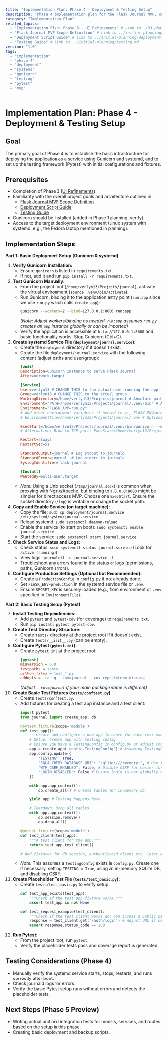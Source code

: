 ```yaml
---
title: "Implementation Plan: Phase 4 - Deployment & Testing Setup"
description: "Phase 4 implementation plan for the Flask Journal MVP, covering basic deployment setup using Gunicorn and systemd, and initial testing setup with Pytest."
category: "Implementation Plan"
related_topics:
  - "Implementation Plan: Phase 3 - UI Refinements" # Link to ./03-phase-three-ui-refinements.md
  - "Flask Journal MVP Scope Definition" # Link to ../initial-planning/mvp-high-level-implementation-guide.md
  - "Deployment Script Guide" # Link to ../initial-planning/deployment-script-guide.md
  - "Testing Guide" # Link to ../initial-planning/testing.md
version: "1.0"
tags:
  - "implementation"
  - "phase 4"
  - "deployment"
  - "systemd"
  - "gunicorn"
  - "testing"
  - "pytest"
  - "mvp"
---
```


# Implementation Plan: Phase 4 - Deployment & Testing Setup

## Goal

The primary goal of Phase 4 is to establish the basic infrastructure for deploying the application as a service using Gunicorn and systemd, and to set up the testing framework (Pytest) with initial configurations and fixtures.

## Prerequisites

*   Completion of Phase 3 ([UI Refinements](./03-phase-three-ui-refinements.md)).
*   Familiarity with the overall project goals and architecture outlined in:
    *   [Flask Journal MVP Scope Definition](../initial-planning/mvp-high-level-implementation-guide.md)
    *   [Deployment Script Guide](../initial-planning/deployment-script-guide.md)
    *   [Testing Guide](../initial-planning/testing.md)
*   Gunicorn should be installed (added in Phase 1 planning, verify).
*   Access to the target deployment environment (Linux system with systemd, e.g., the Fedora laptop mentioned in planning).

## Implementation Steps

**Part 1: Basic Deployment Setup (Gunicorn & systemd)**

1.  **Verify Gunicorn Installation:**
    *   Ensure `gunicorn` is listed in `requirements.txt`.
    *   If not, add it and run `pip install -r requirements.txt`.
2.  **Test Gunicorn Manually:**
    *   From the project root (`/home/verlyn13/Projects/journal`), activate the virtual environment (`source .venv/bin/activate`).
    *   Run Gunicorn, binding it to the application entry point (`run:app` since we use `run.py` which calls `create_app`):
        ```bash
        gunicorn --workers=2 --bind=127.0.0.1:8000 run:app
        ```
        *(Note: Adjust workers/binding as needed. `run:app` assumes `run.py` creates an `app` instance globally or can be imported)*
    *   Verify the application is accessible at `http://127.0.0.1:8000` and basic functionality works. Stop Gunicorn (Ctrl+C).
3.  **Create systemd Service File (`deployment/journal.service`):**
    *   Create the `deployment` directory if it doesn't exist.
    *   Create the file `deployment/journal.service` with the following content (adjust paths and user/group):
        ```ini
        [Unit]
        Description=Gunicorn instance to serve Flask Journal
        After=network.target

        [Service]
        User=verlyn13 # CHANGE THIS to the actual user running the app
        Group=verlyn13 # CHANGE THIS to the actual group
        WorkingDirectory=/home/verlyn13/Projects/journal # Absolute path to project root
        Environment="PATH=/home/verlyn13/Projects/journal/.venv/bin" # Add venv bin to PATH
        Environment="FLASK_APP=run.py"
        # Add other environment variables if needed (e.g., FLASK_ENV=production, SECRET_KEY from file/env)
        # EnvironmentFile=/home/verlyn13/Projects/journal/.env # Optional: Load from .env

        ExecStart=/home/verlyn13/Projects/journal/.venv/bin/gunicorn --workers 3 --bind unix:/tmp/journal.sock -m 007 run:app
        # Alternative: Bind to TCP port: ExecStart=/home/verlyn13/Projects/journal/.venv/bin/gunicorn --workers 3 --bind 0.0.0.0:8000 run:app

        Restart=always
        RestartSec=5s

        StandardOutput=journal # Log stdout to journald
        StandardError=journal  # Log stderr to journald
        SyslogIdentifier=flask-journal

        [Install]
        WantedBy=multi-user.target
        ```
    *   *Note:* Using a Unix socket (`/tmp/journal.sock`) is common when proxying with Nginx/Apache, but binding to `0.0.0.0:8000` might be simpler for direct access MVP. Choose one `ExecStart`. Ensure the socket directory (`/tmp`) is writable or change the socket path.
4.  **Copy and Enable Service (on target machine):**
    *   Copy the file: `sudo cp deployment/journal.service /etc/systemd/system/journal.service`
    *   Reload systemd: `sudo systemctl daemon-reload`
    *   Enable the service (to start on boot): `sudo systemctl enable journal.service`
    *   Start the service: `sudo systemctl start journal.service`
5.  **Check Service Status and Logs:**
    *   Check status: `sudo systemctl status journal.service` (Look for `active (running)`)
    *   View logs: `journalctl -u journal.service -f`
    *   Troubleshoot any errors found in the status or logs (permissions, paths, Gunicorn errors).
6.  **Configure Production Settings (Optional but Recommended):**
    *   Create a `ProductionConfig` in `config.py` if not already done.
    *   Set `FLASK_ENV=production` in the systemd service file or `.env`.
    *   Ensure `SECRET_KEY` is securely loaded (e.g., from environment or `.env` specified in `EnvironmentFile`).

**Part 2: Basic Testing Setup (Pytest)**

7.  **Install Testing Dependencies:**
    *   Add `pytest` and `pytest-cov` (for coverage) to `requirements.txt`.
    *   Run `pip install pytest pytest-cov`.
8.  **Create Test Directory Structure:**
    *   Create `tests/` directory at the project root if it doesn't exist.
    *   Create `tests/__init__.py` (can be empty).
9.  **Configure Pytest (`pytest.ini`):**
    *   Create `pytest.ini` at the project root:
        ```ini
        [pytest]
        minversion = 6.0
        testpaths = tests
        python_files = test_*.py
        addopts = -ra -q --cov=journal --cov-report=term-missing
        ```
        *(Adjust `--cov=journal` if your main package name is different)*
10. **Create Basic Test Fixtures (`tests/conftest.py`):**
    *   Create `tests/conftest.py`.
    *   Add fixtures for creating a test app instance and a test client:
        ```python
        import pytest
        from journal import create_app, db

        @pytest.fixture(scope='module')
        def test_app():
            """Create and configure a new app instance for each test module."""
            # Setup: Create app with testing config
            # Ensure you have a TestingConfig in config.py or adjust config name
            app = create_app('config.TestingConfig') # Assuming TestingConfig exists
            app.config.update({
                "TESTING": True,
                "SQLALCHEMY_DATABASE_URI": "sqlite:///:memory:", # Use in-memory DB
                "WTF_CSRF_ENABLED": False, # Disable CSRF for easier form testing
                "LOGIN_DISABLED": False # Ensure login is not globally disabled
            })

            with app.app_context():
                db.create_all() # Create tables for in-memory db

            yield app # Testing happens here

            # Teardown: Drop all tables
            with app.app_context():
                db.session.remove()
                db.drop_all()

        @pytest.fixture(scope='module')
        def test_client(test_app):
            """A test client for the app."""
            return test_app.test_client()

        # Add fixtures for db session, authenticated client etc. later as needed
        ```
    *   *Note:* This assumes a `TestingConfig` exists in `config.py`. Create one if necessary, setting `TESTING = True`, using an in-memory SQLite DB, and disabling CSRF.
11. **Create Placeholder Test File (`tests/test_basic.py`):**
    *   Create `tests/test_basic.py` to verify setup:
        ```python
        def test_app_exists(test_app):
            """Check if the test app fixture works."""
            assert test_app is not None

        def test_request_example(test_client):
            """Check if the test client works and can access a public page (e.g., login)."""
            response = test_client.get('/auth/login') # Adjust URL if needed
            assert response.status_code == 200
        ```
12. **Run Pytest:**
    *   From the project root, run `pytest`.
    *   Verify the placeholder tests pass and coverage report is generated.

## Testing Considerations (Phase 4)

*   Manually verify the systemd service starts, stops, restarts, and runs correctly after boot.
*   Check journald logs for errors.
*   Verify the basic Pytest setup runs without errors and detects the placeholder tests.

## Next Steps (Phase 5 Preview)

*   Writing actual unit and integration tests for models, services, and routes based on the setup in this phase.
*   Creating basic deployment and backup scripts.